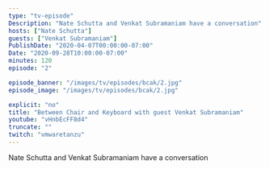 ```yaml
---
type: "tv-episode"
Description: "Nate Schutta and Venkat Subramaniam have a conversation"
hosts: ["Nate Schutta"]
guests: ["Venkat Subramaniam"]
PublishDate: "2020-04-07T00:00:00-07:00"
Date: "2020-09-28T10:00:00-07:00"
minutes: 120
episode: "2"

episode_banner: "/images/tv/episodes/bcak/2.jpg"
episode_image: "/images/tv/episodes/bcak/2.jpg"

explicit: "no"
title: "Between Chair and Keyboard with guest Venkat Subramaniam"
youtube: "vHnbEcFF8d4"
truncate: ""
twitch: "vmwaretanzu"
---
```


Nate Schutta and Venkat Subramaniam have a conversation
